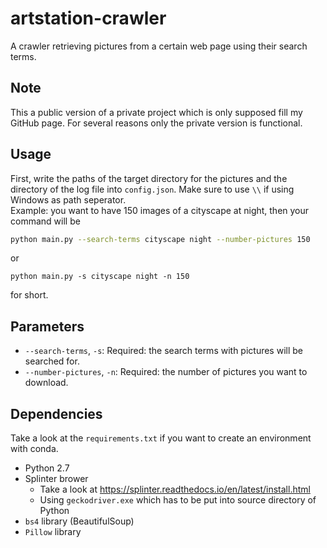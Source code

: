 # artstation-crawler
A crawler retrieving pictures from a certain web page using their search terms.

## Note
This a public version of a private project which is only supposed fill my GitHub page. 
For several reasons only the private version is functional.

## Usage
First, write the paths of the target directory for the pictures and the directory of the log file into `config.json`. Make sure to use `\\` if using Windows as path seperator. <br>
Example: you want to have 150 images of a cityscape at night, then your command will be
```sh
python main.py --search-terms cityscape night --number-pictures 150
```
or
```
python main.py -s cityscape night -n 150
```
for short.

## Parameters
* `--search-terms`, `-s`: Required: the search terms with pictures will be 
searched for.
* `--number-pictures`, `-n`: Required: the number of pictures you want to 
download.

## Dependencies
Take a look at the `requirements.txt` if you want to create an environment with conda.
* Python 2.7
* Splinter brower
    * Take a look at https://splinter.readthedocs.io/en/latest/install.html
    * Using `geckodriver.exe` which has to be put into source directory of Python
* `bs4` library (BeautifulSoup)
* `Pillow` library
